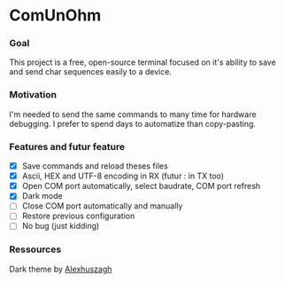 # ComUnOhm
### Goal
This project is a free, open-source terminal focused on it's ability to save and send char sequences easily to a device.

### Motivation
I'm needed to send the same commands to many time for hardware debugging. I prefer to spend days to automatize than copy-pasting.

### Features and futur feature
- [x] Save commands and reload theses files
- [x] Ascii, HEX and UTF-8 encoding in RX (futur : in TX too)
- [x] Open COM port automatically, select baudrate, COM port refresh
- [X] Dark mode
- [ ] Close COM port automatically and manually
- [ ] Restore previous configuration
- [ ] No bug (just kidding) 

### Ressources
Dark theme by [ Alexhuszagh ](https://github.com/Alexhuszagh/BreezeStyleSheets.git) 
